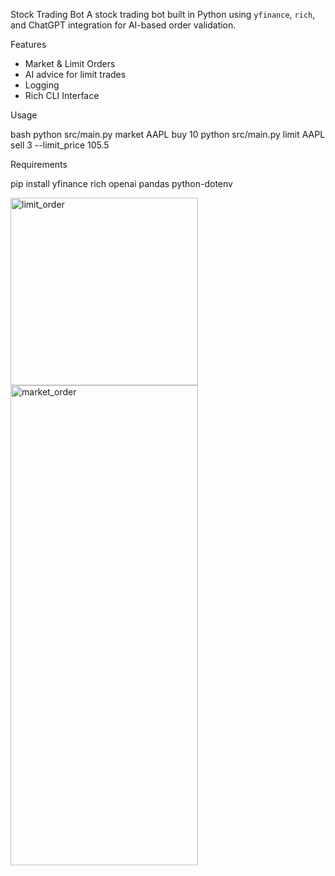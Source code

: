 Stock Trading Bot 
A stock trading bot built in Python using `yfinance`, `rich`, and ChatGPT integration for AI-based order validation.

Features
- Market & Limit Orders
- AI advice for limit trades
- Logging
- Rich CLI Interface

Usage

bash
python src/main.py market AAPL buy 10
python src/main.py limit AAPL sell 3 --limit_price 105.5

Requirements

pip install yfinance rich openai pandas python-dotenv


<img width="300"  alt="limit_order" src="https://github.com/user-attachments/assets/da14eeaf-161b-474f-b5ae-c07320af1cca" />


<img width="300" height="768" alt="market_order" src="https://github.com/user-attachments/assets/b8f1bdfa-8286-483f-a044-0982da397034" />



